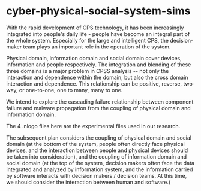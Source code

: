 # cyber-physical-social-system-sims

With the rapid development of CPS technology, it has been increasingly integrated into people's daily life - people have become an integral part of the whole system. Especially for the large and intelligent CPS, the decision-maker team plays an important role in the operation of the system.

Physical domain, information domain and social domain cover devices, information and people respectively. The integration and blending of these three domains is a major problem in CPSS analysis -- not only the interaction and dependence within the domain, but also the cross domain interaction and dependence. This relationship can be positive, reverse, two-way, or one-to-one, one to many, many to one.

We intend to explore the cascading failure relationship between component failure and malware propagation from the coupling of physical domain and information domain.

The 4 .nlogo files here are the experimental files used in our research.

The subsequent plan considers the coupling of physical domain and social domain (at the bottom of the system, people often directly face physical devices, and the interaction between people and physical devices should be taken into consideration), and the coupling of information domain and social domain (at the top of the system, decision makers often face the data integrated and analyzed by information system, and the information carried by software interacts with decision makers / decision teams. At this time, we should consider the interaction between human and software.)
